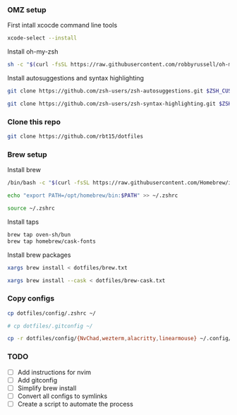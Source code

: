 ### OMZ setup

First intall xcocde command line tools

```bash
xcode-select --install
```

Install oh-my-zsh

```bash
sh -c "$(curl -fsSL https://raw.githubusercontent.com/robbyrussell/oh-my-zsh/master/tools/install.sh)"
```

Install autosuggestions and syntax highlighting

```bash
git clone https://github.com/zsh-users/zsh-autosuggestions.git $ZSH_CUSTOM/plugins/zsh-autosuggestions

git clone https://github.com/zsh-users/zsh-syntax-highlighting.git $ZSH_CUSTOM/plugins/zsh-syntax-highlighting
```
### Clone this repo

```bash
git clone https://github.com/rbt15/dotfiles
```

### Brew setup

Install brew

```bash
/bin/bash -c "$(curl -fsSL https://raw.githubusercontent.com/Homebrew/install/HEAD/install.sh)"

echo "export PATH=/opt/homebrew/bin:$PATH" >> ~/.zshrc

source ~/.zshrc
```

Install taps

```bash
brew tap oven-sh/bun
brew tap homebrew/cask-fonts
```

Install brew packages

```bash
xargs brew install < dotfiles/brew.txt

xargs brew install --cask < dotfiles/brew-cask.txt
```

### Copy configs

```bash
cp dotfiles/config/.zshrc ~/

# cp dotfiles/.gitconfig ~/

cp -r dotfiles/config/{NvChad,wezterm,alacritty,linearmouse} ~/.config/
```

### TODO

- [ ] Add instructions for nvim
- [ ] Add gitconfig
- [ ] Simplify brew install
- [ ] Convert all configs to symlinks
- [ ] Create a script to automate the process